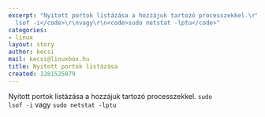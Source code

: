 ```yaml
---
excerpt: "Nyitott portok listázása a hozzájuk tartozó processzekkel.\r\n<code>sudo
  lsof -i</code>\r\nvagy\r\n<code>sudo netstat -lptu</code>"
categories:
- linux
layout: story
author: kecsi
mail: kecsi@linuxbox.hu
title: Nyitott portok listázása
created: 1281525879
---
```

Nyitott portok listázása a hozzájuk tartozó processzekkel.
<code>sudo lsof -i</code>
vagy
<code>sudo netstat -lptu</code>

